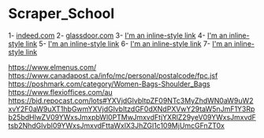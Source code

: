 # Scraper_School
1- [indeed.com](https://uk.indeed.com/cyber-AND-security-jobs-in-London,-Greater-London)
2- [glassdoor.com](https://www.glassdoor.com/Reviews/IBM-Egypt-Reviews-EI_IE354.0,3_IL.4,9_IN69.htm)
3- [I'm an inline-style link](https://www.google.com)
4- [I'm an inline-style link](https://www.google.com)
5- [I'm an inline-style link](https://www.google.com)
6- [I'm an inline-style link](https://www.google.com)
7- [I'm an inline-style link](https://www.google.com)



https://www.elmenus.com/
https://www.canadapost.ca/info/mc/personal/postalcode/fpc.jsf
https://poshmark.com/category/Women-Bags-Shoulder_Bags
https://www.flexioffices.com/au
https://bid.repocast.com/lots#YXVjdGlvbltpZF09NTc3MyZhdWN0aW9uW2xvY2F0aW9uXT1hbGwmYXVjdGlvbltzdGF0dXNdPXVwY29taW5nJmF1Y3Rpb25bdHlwZV09YWxsJmxpbWl0PTMwJmxvdFtjYXRlZ29yeV09YWxsJmxvdFtsb2NhdGlvbl09YWxsJmxvdFttaWxlX3JhZGl1c109MjUmcGFnZT0x
